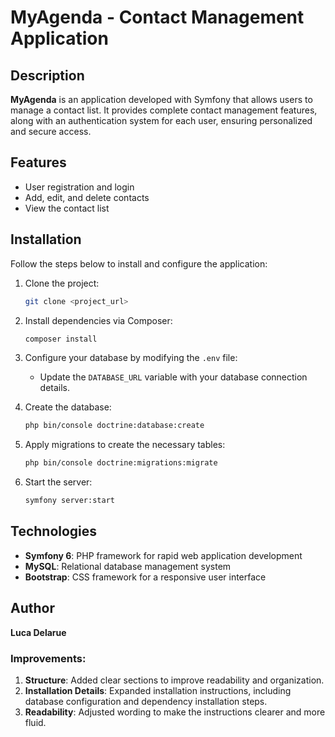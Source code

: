 # MyAgenda - Contact Management Application  

## Description  

**MyAgenda** is an application developed with Symfony that allows users to manage a contact list. It provides complete contact management features, along with an authentication system for each user, ensuring personalized and secure access.  

## Features  

- User registration and login  
- Add, edit, and delete contacts  
- View the contact list  

## Installation  

Follow the steps below to install and configure the application:  

1. Clone the project:  
   ```bash
   git clone <project_url>
   ```  

2. Install dependencies via Composer:  
   ```bash
   composer install
   ```  

3. Configure your database by modifying the `.env` file:  
   - Update the `DATABASE_URL` variable with your database connection details.  

4. Create the database:  
   ```bash
   php bin/console doctrine:database:create
   ```  

5. Apply migrations to create the necessary tables:  
   ```bash
   php bin/console doctrine:migrations:migrate
   ```  

6. Start the server:  
   ```bash
   symfony server:start
   ```  

## Technologies  

- **Symfony 6**: PHP framework for rapid web application development  
- **MySQL**: Relational database management system  
- **Bootstrap**: CSS framework for a responsive user interface  

## Author  

**Luca Delarue**  

### Improvements:  
1. **Structure**: Added clear sections to improve readability and organization.  
2. **Installation Details**: Expanded installation instructions, including database configuration and dependency installation steps.  
3. **Readability**: Adjusted wording to make the instructions clearer and more fluid.  
